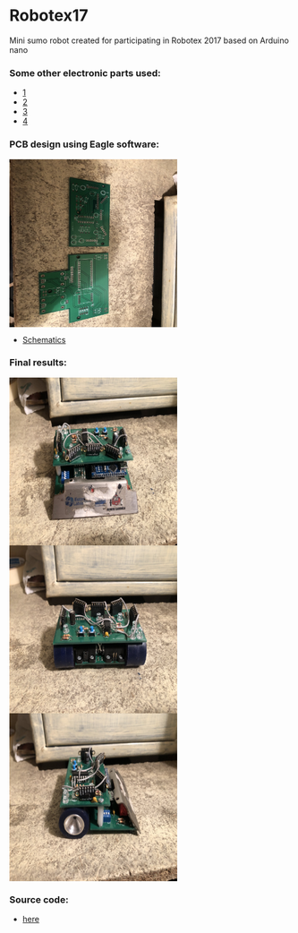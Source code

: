 # Robotex17
Mini sumo robot created for participating in Robotex 2017 based on Arduino nano

### Some other electronic parts used:
* [1](https://hobbyking.com/en_us/brushed-motor-15mm-6v-20000kv-w-298-1-ratio-gearbox.html)
* [2](https://www.lemona.lv/?page=item&i_id=27530)
* [3](http://www.digikey.com/product-detail/en/sharp-microelectronics/GP2Y0D340K/425-1810-ND/573101)
* [4](https://www.pololu.com/product/1182)


### PCB design using Eagle software:

<img align="middle" width="300" height="300" alt="" src="./resources/3.JPG">

* [Schematics](./schematics)

### Final results:

<img align="middle" width="300" height="300" alt="" src="./resources/1.JPG"><img align="middle" width="300" height="300" alt="" src="./resources/2.JPG">  
<img align="middle" width="300" height="300" alt="" src="./resources/4.JPG">  

### Source code:

* [here](./src)

